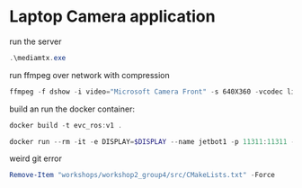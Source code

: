 # Laptop Camera application

run the server
```powershell
.\mediamtx.exe
```

run ffmpeg over network with compression
```powershell
ffmpeg -f dshow -i video="Microsoft Camera Front" -s 640X360 -vcodec libx264 -preset ultrafast -tune zerolatency -pix_fmt yuv420p -r 15 -g 30 -f rtsp -rtsp_transport udp rtsp://localhost:8554/mystream
```

build an run the docker container:
```powershell
docker build -t evc_ros:v1 .
```
```powershell
docker run --rm -it -e DISPLAY=$DISPLAY --name jetbot1 -p 11311:11311 -p 45100-45101:45100-45101 -v "C:\Users\marti\Documents\TUe_EmbeddedSystems\5LIA0_EmbeddedVisualControl\evc_group_4:/home/robot/evc" evc_ros:v1
```

weird git error
```powershell
Remove-Item "workshops/workshop2_group4/src/CMakeLists.txt" -Force 
```